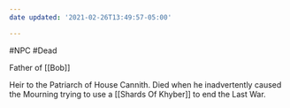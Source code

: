 ```yaml
---
date updated: '2021-02-26T13:49:57-05:00'

---
```


#NPC 
#Dead


Father of [[Bob]]

Heir to the Patriarch of House Cannith. Died when he inadvertently caused the Mourning trying to use a [[Shards Of Khyber]] to end the Last War.

